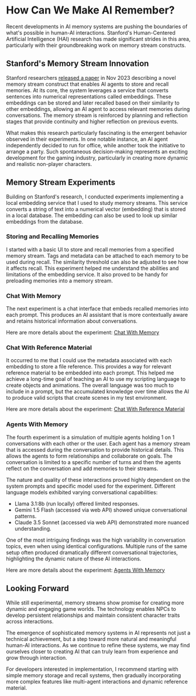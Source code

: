 # How Can We Make AI Remember?

Recent developments in AI memory systems are pushing the boundaries of what's possible in human-AI interactions. Stanford's Human-Centered Artificial Intelligence (HAI) research has made significant strides in this area, particularly with their groundbreaking work on memory stream constructs.

## **Stanford's Memory Stream Innovation**

Stanford researchers [released a paper](https://hai.stanford.edu/news/computational-agents-exhibit-believable-humanlike-behavior) in Nov 2023 describing a novel memory stream construct that enables AI agents to store and recall memories. At its core, the system leverages a service that converts sentences into numerical representations called embeddings. These embeddings can be stored and later recalled based on their similarity to other embeddings, allowing an AI agent to access relevant memories during conversations.  The memory stream is reinforced by planning and reflection stages that provide continuity and higher reflection on previous events.

What makes this research particularly fascinating is the emergent behavior observed in their experiments. In one notable instance, an AI agent independently decided to run for office, while another took the initiative to arrange a party. Such spontaneous decision-making represents an exciting development for the gaming industry, particularly in creating more dynamic and realistic non-player characters.

## **Memory Stream Experiments**

Building on Stanford's research, I conducted experiments implementing a local embedding service that I used to study memory streams. This service converts a string of text into a numerical vector (embedding) that is stored in a local database.  The embedding can also be used to look up similar embeddings from the database.

### Storing and Recalling Memories

I started with a basic UI to store and recall memories from a specified memory stream.  Tags and metadata can be attached to each memory to be used during recall.  The similarity threshold can also be adjusted to see how it affects recall.  This experiment helped me understand the abilities and limitations of the embedding service.  It also proved to be handy for preloading memories into a memory stream.

### Chat With Memory

The next experiment is a chat interface that embeds recalled memories into each prompt.  This produces an AI assistant that is more contextually aware and retains historical information about conversations.

Here are more details about the experiment: [Chat With Memory](Chat%20With%20Memory.md)

### Chat With Reference Material

It occurred to me that I could use the metadata associated with each embedding to store a file reference.  This provides a way for relevant reference material to be embedded into each prompt.  This helped me achieve a long-time goal of teaching an AI to use my scripting language to create objects and animations.  The overall language was too much to include in a prompt, but the accumulated knowledge over time allows the AI to produce valid scripts that create scenes in my test environment.

Here are more details about the experiment: [Chat With Reference Material](Agents%20With%20Memory.md)

### Agents With Memory

The fourth experiment is a simulation of multiple agents holding 1 on 1 conversations with each other or the user.  Each agent has a memory stream that is accessed during the conversation to provide historical details.  This allows the agents to form relationships and collaborate on goals.  The conversation is limited to a specific number of turns and then the agents reflect on the conversation and add memories to their streams.

The nature and quality of these interactions proved highly dependent on the system prompts and specific model used for the experiment. Different language models exhibited varying conversational capabilities:

* Llama 3.1:8b (run locally) offered limited responses.  
* Gemini 1.5 Flash (accessed via web API) showed unique conversational patterns.  
* Claude 3.5 Sonnet (accessed via web API) demonstrated more nuanced understanding.

One of the most intriguing findings was the high variability in conversation topics, even when using identical configurations. Multiple runs of the same setup often produced dramatically different conversational trajectories, highlighting the dynamic nature of these AI interactions.

Here are more details about the experiment: [Agents With Memory](Agents%20With%20Memory.md)

## **Looking Forward**

While still experimental, memory streams show promise for creating more dynamic and engaging game worlds. The technology enables NPCs to develop persistent relationships and maintain consistent character traits across interactions.

The emergence of sophisticated memory systems in AI represents not just a technical achievement, but a step toward more natural and meaningful human-AI interactions. As we continue to refine these systems, we may find ourselves closer to creating AI that can truly learn from experience and grow through interaction.

For developers interested in implementation, I recommend starting with simple memory storage and recall systems, then gradually incorporating more complex features like multi-agent interactions and dynamic reference material.
